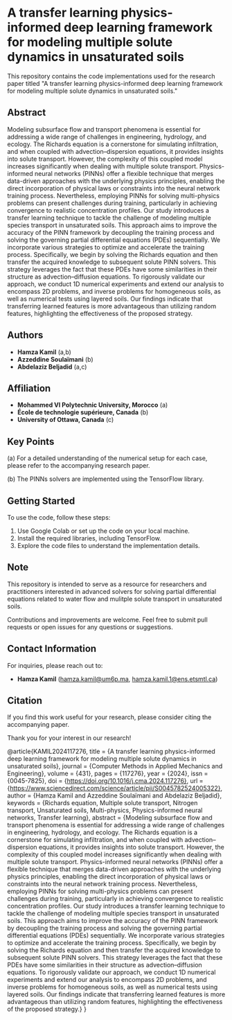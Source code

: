 # A transfer learning physics-informed deep learning framework for modeling multiple solute dynamics in unsaturated soils

This repository contains the code implementations used for the research paper titled "A transfer learning physics-informed deep learning framework for modeling multiple solute dynamics in unsaturated soils."

## Abstract

Modeling subsurface flow and transport phenomena is essential for addressing a wide range of challenges in engineering, hydrology, and ecology. The Richards equation is a cornerstone for simulating infiltration, and when coupled with advection–dispersion equations, it provides insights into solute transport. However, the complexity of this coupled model increases significantly when dealing with multiple solute transport. Physics-informed neural networks (PINNs) offer a flexible technique that merges data-driven approaches with the underlying physics principles, enabling the direct incorporation of physical laws or constraints into the neural network training process. Nevertheless, employing PINNs for solving multi-physics problems can present challenges during training, particularly in achieving convergence to realistic concentration profiles. Our study introduces a transfer learning technique to tackle the challenge of modeling multiple species transport in unsaturated soils. This approach aims to improve the accuracy of the PINN framework by decoupling the training process and solving the governing partial differential equations (PDEs) sequentially. We incorporate various strategies to optimize and accelerate the training process. Specifically, we begin by solving the Richards equation and then transfer the acquired knowledge to subsequent solute PINN solvers. This strategy leverages the fact that these PDEs have some similarities in their structure as advection–diffusion equations. To rigorously validate our approach, we conduct 1D numerical experiments and extend our analysis to encompass 2D problems, and inverse problems for homogeneous soils, as well as numerical tests using layered soils. Our findings indicate that transferring learned features is more advantageous than utilizing random features, highlighting the effectiveness of the proposed strategy.

## Authors

- **Hamza Kamil** (a,b)
- **Azzeddine Soulaïmani** (b)
- **Abdelaziz Beljadid** (a,c)

## Affiliation

- **Mohammed VI Polytechnic University, Morocco** (a)
- **École de technologie supérieure, Canada** (b)
- **University of Ottawa, Canada** (c)

## Key Points

(a) For a detailed understanding of the numerical setup for each case, please refer to the accompanying research paper.

(b) The PINNs solvers are implemented using the TensorFlow library.


## Getting Started

To use the code, follow these steps:

1. Use Google Colab or set up the code on your local machine.
2. Install the required libraries, including TensorFlow.
3. Explore the code files to understand the implementation details.

## Note

This repository is intended to serve as a resource for researchers and practitioners interested in advanced solvers for solving partial differential equations related to water flow and mulitple solute transport in unsaturated soils.

Contributions and improvements are welcome. Feel free to submit pull requests or open issues for any questions or suggestions.

## Contact Information

For inquiries, please reach out to:

- **Hamza Kamil** (hamza.kamil@um6p.ma, hamza.kamil.1@ens.etsmtl.ca)

## Citation

If you find this work useful for your research, please consider citing the accompanying paper.

Thank you for your interest in our research!


@article{KAMIL2024117276,
title = {A transfer learning physics-informed deep learning framework for modeling multiple solute dynamics in unsaturated soils},
journal = {Computer Methods in Applied Mechanics and Engineering},
volume = {431},
pages = {117276},
year = {2024},
issn = {0045-7825},
doi = {https://doi.org/10.1016/j.cma.2024.117276},
url = {https://www.sciencedirect.com/science/article/pii/S0045782524005322},
author = {Hamza Kamil and Azzeddine Soulaïmani and Abdelaziz Beljadid},
keywords = {Richards equation, Multiple solute transport, Nitrogen transport, Unsaturated soils, Multi-physics, Physics-informed neural networks, Transfer learning},
abstract = {Modeling subsurface flow and transport phenomena is essential for addressing a wide range of challenges in engineering, hydrology, and ecology. The Richards equation is a cornerstone for simulating infiltration, and when coupled with advection–dispersion equations, it provides insights into solute transport. However, the complexity of this coupled model increases significantly when dealing with multiple solute transport. Physics-informed neural networks (PINNs) offer a flexible technique that merges data-driven approaches with the underlying physics principles, enabling the direct incorporation of physical laws or constraints into the neural network training process. Nevertheless, employing PINNs for solving multi-physics problems can present challenges during training, particularly in achieving convergence to realistic concentration profiles. Our study introduces a transfer learning technique to tackle the challenge of modeling multiple species transport in unsaturated soils. This approach aims to improve the accuracy of the PINN framework by decoupling the training process and solving the governing partial differential equations (PDEs) sequentially. We incorporate various strategies to optimize and accelerate the training process. Specifically, we begin by solving the Richards equation and then transfer the acquired knowledge to subsequent solute PINN solvers. This strategy leverages the fact that these PDEs have some similarities in their structure as advection–diffusion equations. To rigorously validate our approach, we conduct 1D numerical experiments and extend our analysis to encompass 2D problems, and inverse problems for homogeneous soils, as well as numerical tests using layered soils. Our findings indicate that transferring learned features is more advantageous than utilizing random features, highlighting the effectiveness of the proposed strategy.}
}

